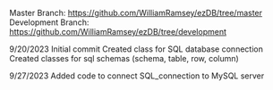 Master Branch: https://github.com/WilliamRamsey/ezDB/tree/master
Development Branch: https://github.com/WilliamRamsey/ezDB/tree/development

9/20/2023
Initial commit
Created class for SQL database connection
Created classes for sql schemas (schema, table, row, column)

9/27/2023
Added code to connect SQL_connection to MySQL server